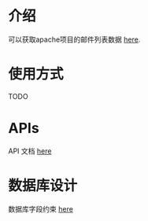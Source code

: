 # 介绍
可以获取apache项目的邮件列表数据 [here](https://mail-archives.apache.org/mod_mbox/).

# 使用方式
TODO

# APIs
API 文档 [here](api.md)

# 数据库设计
数据库字段约束 [here](db.md)
